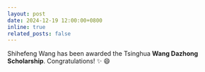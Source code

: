 ```yaml
---
layout: post
date: 2024-12-19 12:00:00+0800
inline: true
related_posts: false
---
```


Shihefeng Wang has been awarded the Tsinghua **Wang Dazhong Scholarship**. Congratulations! :sparkles: :smile:
